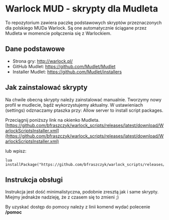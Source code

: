 # Warlock MUD - skrypty dla Mudleta

To repozytorium zawiera paczkę podstawowych skryptów przeznaczonych dla polskiego MUDa Warlock. Są one automatycznie 
ściągane przez Mudleta w momencie połączenia się z Warlockiem. 


## Dane podstawowe

* Strona gry: http://warlock.pl/
* GitHub Mudlet: https://github.com/Mudlet/Mudlet
* Installer Mudlet: https://github.com/Mudlet/installers

## Jak zainstalować skrypty

Na chwile obecną skrypty należy zainstalować manualnie. Tworzymy nowy profil w mudlecie, bądź wykorzystujemy aktualny. W ustawieniach (settings) odznaczamy ptaszka przy: Allow server to install script packages.


Przeciągnij poniższy link na okienko Mudleta.
[https://github.com/bfraszczyk/warlock_scripts/releases/latest/download/WarlockScriptsInstaller.xml](https://github.com/bfraszczyk/warlock_scripts/releases/latest/download/WarlockScriptsInstaller.xml)

lub wpisz:

```
lua installPackage("https://github.com/bfraszczyk/warlock_scripts/releases/latest/download/WarlockScriptsInstaller.xml")
```


## Instrukcja obsługi

Instrukcja jest dość minimalistyczna, podobnie zresztą jak i same skrypty. Miejmy jednakże nadzieję, że z czasem się 
to zmieni ;) 

By uzyskać dostęp do pomocy należy z linii komend wydać polecenie **/pomoc**
